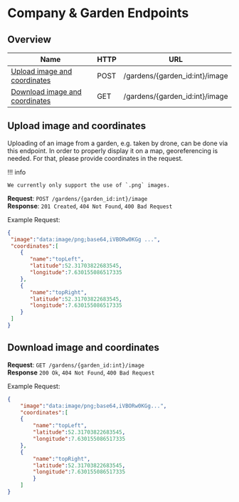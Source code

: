 # Company & Garden Endpoints

## Overview

| Name                                                              | HTTP | URL                            |
| ----------------------------------------------------------------- | ---- | ------------------------------ |
| [Upload image and coordinates](#upload-image-and-coordinates)     | POST | /gardens/{garden_id:int}/image |
| [Download image and coordinates](#download-image-and-coordinates) | GET  | /gardens/{garden_id:int}/image |

## Upload image and coordinates

Uploading of an image from a garden, e.g. taken by drone, can be done via this
endpoint. In order to properly display it on a map, georeferencing is needed.
For that, please provide coordinates in the request.

!!! info

    We currently only support the use of `.png` images.

**Request**:  `POST /gardens/{garden_id:int}/image`  
**Response**: `201 Created`, `404 Not Found`, `400 Bad Request`

Example Request:

```json
{
 "image":"data:image/png;base64,iVBORw0KGg ...",
 "coordinates":[
    {
       "name":"topLeft",
       "latitude":52.31703822683545,
       "longitude":7.630155086517335
    },
    {
       "name":"topRight",
       "latitude":52.31703822683545,
       "longitude":7.630155086517335
    }
 ]
}
```

## Download image and coordinates

**Request**: `GET /gardens/{garden_id:int}/image`  
**Response** `200 Ok`, `404 Not Found`, `400 Bad Request` 

Example Request:

```json
{
    "image":"data:image/png;base64,iVBORw0KGg...",
    "coordinates":[
    {
        "name":"topLeft",
        "latitude":52.31703822683545,
        "longitude":7.630155086517335
    },
    {
        "name":"topRight",
        "latitude":52.31703822683545,
        "longitude":7.630155086517335
        }
    ]
}
```
